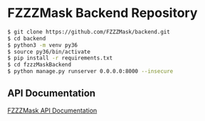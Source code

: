 # FZZZMask Backend Repository

```bash
$ git clone https://github.com/FZZZMask/backend.git
$ cd backend
$ python3 -m venv py36
$ source py36/bin/activate
$ pip install -r requirements.txt
$ cd fzzzMaskBackend
$ python manage.py runserver 0.0.0.0:8000 --insecure 
```

## API Documentation

[FZZZMask API Documentation](https://documenter.getpostman.com/view/3683551/RzZDhGkT)
